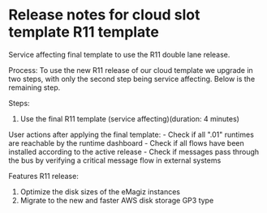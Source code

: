 # Release notes for cloud slot template R11 template

Service affecting final template to use the R11 double lane release.

Process:
To use the new R11 release of our cloud template we upgrade in two steps, with only the second step being service affecting. Below is the remaining step.

Steps:

1) Use the final R11 template (service affecting)(duration: 4 minutes)

User actions after applying the final template:
    - Check if all ".01" runtimes are reachable by the runtime dashboard
    - Check if all flows have been installed according to the active release
    - Check if messages pass through the bus by verifying a critical message flow in external systems

Features R11 release:

1) Optimize the disk sizes of the eMagiz instances
2) Migrate to the new and faster AWS disk storage GP3 type
